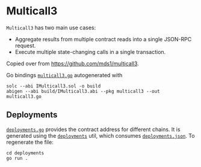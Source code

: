 # Multicall3

`Multicall3` has two main use cases:

- Aggregate results from multiple contract reads into a single JSON-RPC request.
- Execute multiple state-changing calls in a single transaction.

Copied over from https://github.com/mds1/multicall3.

Go bindings [`multicall3.go`](./multicall3.go) autogenerated with
```
solc --abi IMulticall3.sol -o build
abigen --abi build/IMulticall3.abi --pkg multicall3 --out multicall3.go
```

## Deployments

[`deployments.go`](./deployments.go) provides the contract address for different chains. It is generated using the [`deployments`](./deployments/) util, which consumes [`deployments.json`](https://github.com/mds1/multicall3/blob/main/deployments.json).
To regenerate the file:

```
cd deployments
go run .
```